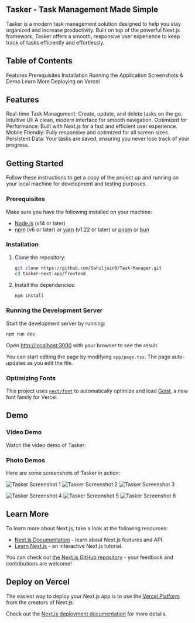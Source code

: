 
## Tasker - Task Management Made Simple
Tasker is a modern task management solution designed to help you stay organized and increase productivity. Built on top of the powerful Next.js framework, Tasker offers a smooth, responsive user experience to keep track of tasks efficiently and effortlessly.

## Table of Contents
Features
Prerequisites
Installation
Running the Application
Screenshots & Demo
Learn More
Deploying on Vercel

## Features
Real-time Task Management: Create, update, and delete tasks on the go.
Intuitive UI: A clean, modern interface for smooth navigation.
Optimized for Performance: Built with Next.js for a fast and efficient user experience.
Mobile Friendly: Fully responsive and optimized for all screen sizes.
Persistent Data: Your tasks are saved, ensuring you never lose track of your progress.

## Getting Started

Follow these instructions to get a copy of the project up and running on your local machine for development and testing purposes.

### Prerequisites

Make sure you have the following installed on your machine:

- [Node.js](https://nodejs.org/) (v14 or later)
- [npm](https://www.npmjs.com/) (v6 or later) or [yarn](https://yarnpkg.com/) (v1.22 or later) or [pnpm](https://pnpm.io/) or [bun](https://bun.sh/)

### Installation

1. Clone the repository:

    ```bash
    git clone https://github.com/Sahiljain0/Task-Manager.git
    cd tasker-next-app/frontend
    ```

2. Install the dependencies:

    ```bash
    npm install
    ```

### Running the Development Server

Start the development server by running:

```bash
npm run dev
```

Open [http://localhost:3000](http://localhost:3000) with your browser to see the result.

You can start editing the page by modifying `app/page.tsx`. The page auto-updates as you edit the file.

### Optimizing Fonts

This project uses [`next/font`](https://nextjs.org/docs/app/building-your-application/optimizing/fonts) to automatically optimize and load [Geist](https://vercel.com/font), a new font family for Vercel.

## Demo

### Video Demo

Watch the video demo of Tasker:

<!-- https://github.com/user-attachments/assets/6b182cfd-aa48-4c2f-a9fc-d538c2ad30e7 -->

### Photo Demos

Here are some screenshots of Tasker in action:

![Tasker Screenshot 1](https://res.cloudinary.com/dxzniberu/image/upload/v1727005516/Dash1_p9dodx.png)
![Tasker Screenshot 2](https://res.cloudinary.com/dxzniberu/image/upload/v1727005514/Dash2_wqnja7.png)
![Tasker Screenshot 3](https://res.cloudinary.com/dxzniberu/image/upload/v1727005511/Screenshot_11_hszyx4.png)

![Tasker Screenshot 4](https://res.cloudinary.com/dxzniberu/image/upload/v1727005507/Screenshot_15_nbyo2q.png)
![Tasker Screenshot 5](https://res.cloudinary.com/dxzniberu/image/upload/v1727005502/Screenshot_17_g1uxag.png)
![Tasker Screenshot 6](https://res.cloudinary.com/dxzniberu/image/upload/v1727005500/Screenshot_18_q7zlnk.png)


## Learn More

To learn more about Next.js, take a look at the following resources:

- [Next.js Documentation](https://nextjs.org/docs) - learn about Next.js features and API.
- [Learn Next.js](https://nextjs.org/learn) - an interactive Next.js tutorial.

You can check out [the Next.js GitHub repository](https://github.com/vercel/next.js) - your feedback and contributions are welcome!

## Deploy on Vercel

The easiest way to deploy your Next.js app is to use the [Vercel Platform](https://vercel.com/new?utm_medium=default-template&filter=next.js&utm_source=create-next-app&utm_campaign=create-next-app-readme) from the creators of Next.js.

Check out the [Next.js deployment documentation](https://nextjs.org/docs/app/building-your-application/deploying) for more details.

